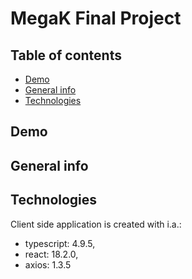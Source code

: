 # MegaK Final Project

## Table of contents

- [Demo](#demo)
- [General info](#general-info)
- [Technologies](#technologies)

## Demo

## General info

## Technologies

Client side application is created with i.a.:

- typescript: 4.9.5,
- react: 18.2.0,
- axios: 1.3.5
